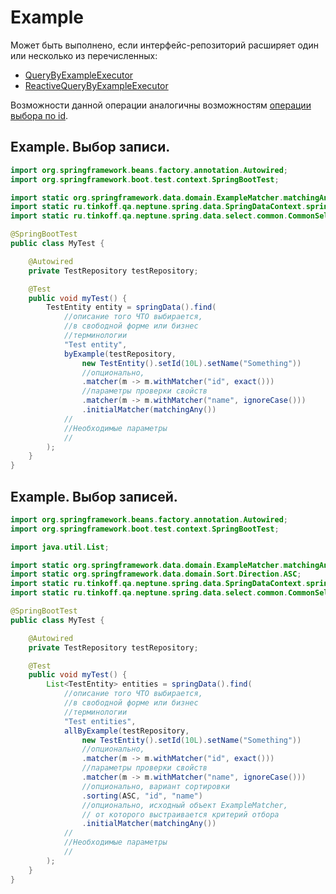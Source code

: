 # Example

Может быть выполнено, если интерфейс-репозиторий расширяет один или несколько из перечисленных:

- [QueryByExampleExecutor](https://docs.spring.io/spring-data/commons/docs/current/api/org/springframework/data/repository/query/QueryByExampleExecutor.html)
- [ReactiveQueryByExampleExecutor](https://docs.spring.io/spring-data/commons/docs/current/api/org/springframework/data/repository/query/ReactiveQueryByExampleExecutor.html)

Возможности данной операции аналогичны возможностям [операции выбора по id](Id.md).

## Example. Выбор записи.

```java
import org.springframework.beans.factory.annotation.Autowired;
import org.springframework.boot.test.context.SpringBootTest;

import static org.springframework.data.domain.ExampleMatcher.matchingAny;
import static ru.tinkoff.qa.neptune.spring.data.SpringDataContext.springData;
import static ru.tinkoff.qa.neptune.spring.data.select.common.CommonSelectStepFactory.byExample;

@SpringBootTest
public class MyTest {

    @Autowired
    private TestRepository testRepository;

    @Test
    public void myTest() {
        TestEntity entity = springData().find(
            //описание того ЧТО выбирается,
            //в свободной форме или бизнес
            //терминологии
            "Test entity",
            byExample(testRepository,
                new TestEntity().setId(10L).setName("Something"))
                //опционально,
                .matcher(m -> m.withMatcher("id", exact()))
                //параметры проверки свойств
                .matcher(m -> m.withMatcher("name", ignoreCase()))
                .initialMatcher(matchingAny())
            //
            //Необходимые параметры
            //
        );
    }
}
```

## Example. Выбор записей.

```java
import org.springframework.beans.factory.annotation.Autowired;
import org.springframework.boot.test.context.SpringBootTest;

import java.util.List;

import static org.springframework.data.domain.ExampleMatcher.matchingAny;
import static org.springframework.data.domain.Sort.Direction.ASC;
import static ru.tinkoff.qa.neptune.spring.data.SpringDataContext.springData;
import static ru.tinkoff.qa.neptune.spring.data.select.common.CommonSelectStepFactory.allByExample;

@SpringBootTest
public class MyTest {

    @Autowired
    private TestRepository testRepository;

    @Test
    public void myTest() {
        List<TestEntity> entities = springData().find(
            //описание того ЧТО выбирается,
            //в свободной форме или бизнес
            //терминологии
            "Test entities",
            allByExample(testRepository,
                new TestEntity().setId(10L).setName("Something"))
                //опционально,
                .matcher(m -> m.withMatcher("id", exact()))
                //параметры проверки свойств
                .matcher(m -> m.withMatcher("name", ignoreCase()))
                //опционально, вариант сортировки
                .sorting(ASC, "id", "name")
                //опционально, исходный объект ExampleMatcher,
                // от которого выстраивается критерий отбора
                .initialMatcher(matchingAny())
            //
            //Необходимые параметры
            //
        );
    }
}
```